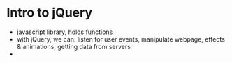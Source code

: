 # Intro to jQuery

- javascript library, holds functions
- with jQuery, we can: listen for user events, manipulate webpage, effects & animations, getting data from servers
-
